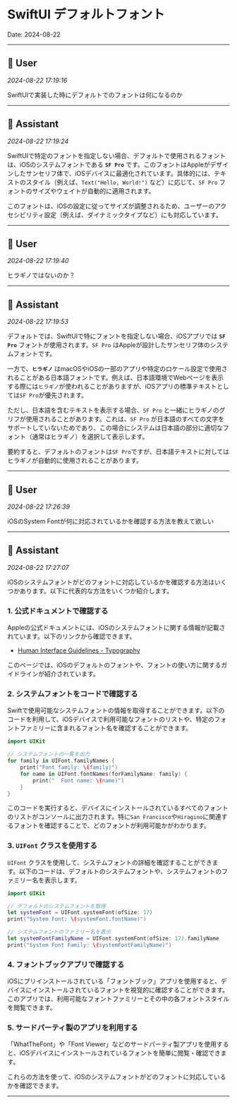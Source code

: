 # SwiftUI デフォルトフォント

Date: 2024-08-22

---

## 👤 User
*2024-08-22 17:19:16*

SwiftUIで実装した時にデフォルトでのフォントは何になるのか

---

## 🤖 Assistant
*2024-08-22 17:19:24*

SwiftUIで特定のフォントを指定しない場合、デフォルトで使用されるフォントは、iOSのシステムフォントである **`SF Pro`** です。このフォントはAppleがデザインしたサンセリフ体で、iOSデバイスに最適化されています。具体的には、テキストのスタイル（例えば、`Text("Hello, World!")` など）に応じて、`SF Pro` フォントのサイズやウェイトが自動的に適用されます。

このフォントは、iOSの設定に従ってサイズが調整されるため、ユーザーのアクセシビリティ設定（例えば、ダイナミックタイプなど）にも対応しています。

---

## 👤 User
*2024-08-22 17:19:40*

ヒラギノではないのか？

---

## 🤖 Assistant
*2024-08-22 17:19:53*

デフォルトでは、SwiftUIで特にフォントを指定しない場合、iOSアプリでは **`SF Pro`** フォントが使用されます。`SF Pro` はAppleが設計したサンセリフ体のシステムフォントです。

一方で、**`ヒラギノ`** はmacOSやiOSの一部のアプリや特定のロケール設定で使用されることがある日本語フォントです。例えば、日本語環境でWebページを表示する際には`ヒラギノ`が使われることがありますが、iOSアプリの標準テキストとしては`SF Pro`が優先されます。

ただし、日本語を含むテキストを表示する場合、`SF Pro` と一緒にヒラギノのグリフが使用されることがあります。これは、`SF Pro` が日本語のすべての文字をサポートしていないためであり、この場合にシステムは日本語の部分に適切なフォント（通常はヒラギノ）を選択して表示します。

要約すると、デフォルトのフォントは`SF Pro`ですが、日本語テキストに対してはヒラギノが自動的に使用されることがあります。

---

## 👤 User
*2024-08-22 17:26:39*

iOSのSystem Fontが何に対応されているかを確認する方法を教えて欲しい

---

## 🤖 Assistant
*2024-08-22 17:27:07*

iOSのシステムフォントがどのフォントに対応しているかを確認する方法はいくつかあります。以下に代表的な方法をいくつか紹介します。

### 1. **公式ドキュメントで確認する**
Appleの公式ドキュメントには、iOSのシステムフォントに関する情報が記載されています。以下のリンクから確認できます。

- [Human Interface Guidelines - Typography](https://developer.apple.com/design/human-interface-guidelines/ios/visual-design/typography/)

このページでは、iOSのデフォルトのフォントや、フォントの使い方に関するガイドラインが紹介されています。

### 2. **システムフォントをコードで確認する**
Swiftで使用可能なシステムフォントの情報を取得することができます。以下のコードを利用して、iOSデバイスで利用可能なフォントのリストや、特定のフォントファミリーに含まれるフォント名を確認することができます。

```swift
import UIKit

// システムフォントの一覧を出力
for family in UIFont.familyNames {
    print("Font family: \(family)")
    for name in UIFont.fontNames(forFamilyName: family) {
        print("  Font name: \(name)")
    }
}
```

このコードを実行すると、デバイスにインストールされているすべてのフォントのリストがコンソールに出力されます。特に`San Francisco`や`Hiragino`に関連するフォントを確認することで、どのフォントが利用可能かがわかります。

### 3. **`UIFont` クラスを使用する**
`UIFont` クラスを使用して、システムフォントの詳細を確認することができます。以下のコードは、デフォルトのシステムフォントや、システムフォントのファミリー名を表示します。

```swift
import UIKit

// デフォルトのシステムフォントを取得
let systemFont = UIFont.systemFont(ofSize: 17)
print("System Font: \(systemFont.fontName)")

// システムフォントのファミリー名を表示
let systemFontFamilyName = UIFont.systemFont(ofSize: 17).familyName
print("System Font Family: \(systemFontFamilyName)")
```

### 4. **フォントブックアプリで確認する**
iOSにプリインストールされている「フォントブック」アプリを使用すると、デバイスにインストールされているフォントを視覚的に確認することができます。このアプリでは、利用可能なフォントファミリーとその中の各フォントスタイルを閲覧できます。

### 5. **サードパーティ製のアプリを利用する**
「WhatTheFont」や「Font Viewer」などのサードパーティ製アプリを使用すると、iOSデバイスにインストールされているフォントを簡単に閲覧・確認できます。

これらの方法を使って、iOSのシステムフォントがどのフォントに対応しているかを確認できます。

---
